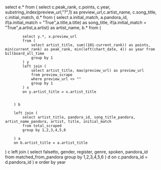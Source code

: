 select e.*
	from (
	select c.peak_rank, c.points, c.year, substring_index(preview_url,"?",1) as preview_url,c.artist_name, c.song_title, c.initial_match, d.*
	from (
		select a.initial_match, a.pandora_id, if(a.initial_match = "True",a.title,a.title) as song_title, if(a.initial_match = "True",a.artist,a.artist) as artist_name, b.*
		from (

			select y.*, x.preview_url
			from (
				select artist_title, sum((101-current_rank)) as points, min(current_rank) as peak_rank, min(left(chart_date, 4)) as year from 	billboard_all_time
				group by 1
			) y
			left join (
				select artist_title, max(preview_url) as preview_url
				from preview_scrape
				where preview_url <> ""
				group by 1
			) x
			on y.artist_title = x.artist_title


		) b

		left join (
			select artist_title, pandora_id, song_title_pandora, artist_name_pandora, artist, title, initial_match
			from total_scraped
			group by 1,2,3,4,5,6

		) a
		on b.artist_title = a.artist_title
) c
	left join (
		select falsetto, gender, register, genre, spoken, pandora_id
		from matched_from_pandora
		group by 1,2,3,4,5,6
	) d
	on c.pandora_id = d.pandora_id
) e
order by year

